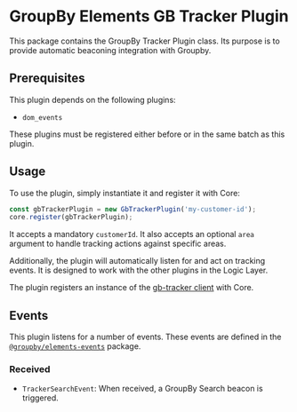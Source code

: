 # GroupBy Elements GB Tracker Plugin

This package contains the GroupBy Tracker Plugin class. Its purpose is to provide automatic beaconing integration with Groupby.

## Prerequisites

This plugin depends on the following plugins:

- `dom_events`

These plugins must be registered either before or in the same batch as
this plugin.

## Usage

To use the plugin, simply instantiate it and register it with Core:

```js
const gbTrackerPlugin = new GbTrackerPlugin('my-customer-id');
core.register(gbTrackerPlugin);
```

It accepts a mandatory `customerId`. It also accepts an optional `area`
argument to handle tracking actions against specific areas.

Additionally, the plugin will automatically listen for and act on tracking
events. It is designed to work with the other plugins in the Logic Layer.

The plugin registers an instance of the [gb-tracker client](https://www.npmjs.com/package/gb-tracker-client) with Core.

## Events

This plugin listens for a number of events.
These events are defined in the [`@groupby/elements-events`][elements-events] package.

[elements-events]: https://github.com/groupby/elements-events

### Received

* `TrackerSearchEvent`: When received, a GroupBy Search beacon is triggered.
